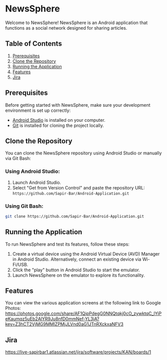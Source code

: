 # NewsSphere

Welcome to NewsSphere! NewsSphere is an Android application that functions as a social network designed for sharing articles.

## Table of Contents
1. [Prerequisites](#prerequisites)
2. [Clone the Repository](#clone-the-repository)
3. [Running the Application](#running-the-application)
4. [Features](#features)
5. [Jira](#jira)

## Prerequisites
Before getting started with NewsSphere, make sure your development environment is set up correctly:

- [Android Studio](https://developer.android.com/studio) is installed on your computer.
- [Git](https://git-scm.com/) is installed for cloning the project locally.

## Clone the Repository
You can clone the NewsSphere repository using Android Studio or manually via Git Bash:

### Using Android Studio:
1. Launch Android Studio.
2. Select "Get from Version Control" and paste the repository URL: `https://github.com/Sapir-Bar/Android-Application.git`

### Using Git Bash:
```bash
git clone https://github.com/Sapir-Bar/Android-Application.git
```

## Running the Application
To run NewsSphere and test its features, follow these steps:

1. Create a virtual device using the Android Virtual Device (AVD) Manager in Android Studio. Alternatively, connect an existing device via Wi-Fi/USB.
2. Click the "play" button in Android Studio to start the emulator.
3. Launch NewsSphere on the emulator to explore its functionality.

## Features
You can view the various application screens at the following link to Google Photos:
https://photos.google.com/share/AF1QipPdegG0NNQtqkj0cO_zywktqC_lYiPeKaumqz5uEb2AlYR9Ju8nfD0mmNef-YL3jA?key=Z3hCT2VjMG9MMlZPMjJLVnd0aG1JTnRXckxaNFV3

## Jira
https://live-sapirbar1.atlassian.net/jira/software/projects/KAN/boards/1






